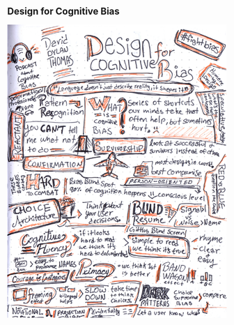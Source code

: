 ## Design for Cognitive Bias

![David Dylan Thomas on Cognitive Bias](../img/08-david-dylan-thomas.jpg)
